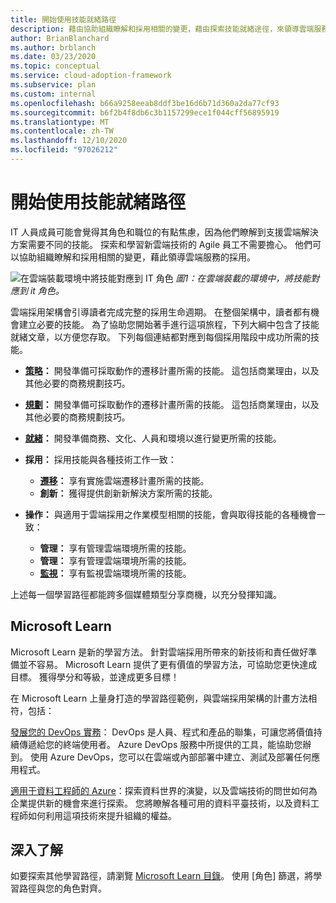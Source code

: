 ```yaml
---
title: 開始使用技能就緒路徑
description: 藉由協助組織瞭解和採用相關的變更，藉由探索技能就緒途徑，來領導雲端服務的採用。
author: BrianBlanchard
ms.author: brblanch
ms.date: 03/23/2020
ms.topic: conceptual
ms.service: cloud-adoption-framework
ms.subservice: plan
ms.custom: internal
ms.openlocfilehash: b66a9258eeab8ddf3be16d6b71d360a2da77cf93
ms.sourcegitcommit: b6f2b4f8db6c3b1157299ece1f044cff56895919
ms.translationtype: MT
ms.contentlocale: zh-TW
ms.lasthandoff: 12/10/2020
ms.locfileid: "97026212"
---
```

# <a name="get-started-on-a-skills-readiness-path"></a>開始使用技能就緒路徑

IT 人員成員可能會覺得其角色和職位的有點焦慮，因為他們瞭解到支援雲端解決方案需要不同的技能。 探索和學習新雲端技術的 Agile 員工不需要擔心。 他們可以協助組織瞭解和採用相關的變更，藉此領導雲端服務的採用。

![在雲端裝載環境中將技能對應到 IT 角色 ](../_images/skills-guidance.png)
 _圖1：在雲端裝載的環境中，將技能對應到 it 角色。_

雲端採用架構會引導讀者完成完整的採用生命週期。 在整個架構中，讀者都有機會建立必要的技能。 為了協助您開始著手進行這項旅程，下列大綱中包含了技能就緒文章，以方便您存取。 下列每個連結都對應到每個採用階段中成功所需的技能。

- **[策略](../strategy/suggested-skills.md)：** 開發準備可採取動作的遷移計畫所需的技能。 這包括商業理由，以及其他必要的商務規劃技巧。
- **[規劃](./suggested-skills.md)：** 開發準備可採取動作的遷移計畫所需的技能。 這包括商業理由，以及其他必要的商務規劃技巧。
- **[就緒](../ready/suggested-skills.md)：** 開發準備商務、文化、人員和環境以進行變更所需的技能。

- **採用：** 採用技能與各種技術工作一致：
  - **[遷移](../migrate/suggested-skills.md)：** 享有實施雲端遷移計畫所需的技能。
  - **創新：** 獲得提供創新新解決方案所需的技能。

- **操作：** 與適用于雲端採用之作業模型相關的技能，會與取得技能的各種機會一致：
  - **管理：** 享有管理雲端環境所需的技能。
  - **管理：** 享有管理雲端環境所需的技能。
  - **[監視](../manage/monitor/suggested-skills.md)：** 享有監視雲端環境所需的技能。

上述每一個學習路徑都能跨多個媒體類型分享商機，以充分發揮知識。

## <a name="microsoft-learn"></a>Microsoft Learn

Microsoft Learn 是新的學習方法。 針對雲端採用所帶來的新技術和責任做好準備並不容易。 Microsoft Learn 提供了更有價值的學習方法，可協助您更快達成目標。 獲得學分和等級，並達成更多目標！

在 Microsoft Learn 上量身打造的學習路徑範例，與雲端採用架構的計畫方法相符，包括：

<!-- docutune:ignore "on premises" -->

[發展您的 DevOps 實務](/learn/paths/evolve-your-devops-practices)： DevOps 是人員、程式和產品的聯集，可讓您將價值持續傳遞給您的終端使用者。 Azure DevOps 服務中所提供的工具，能協助您辦到。 使用 Azure DevOps，您可以在雲端或內部部署中建立、測試及部署任何應用程式。

[適用于資料工程師的 Azure](/learn/paths/azure-for-the-data-engineer)：探索資料世界的演變，以及雲端技術的問世如何為企業提供新的機會來進行探索。 您將瞭解各種可用的資料平臺技術，以及資料工程師如何利用這項技術來提升組織的權益。

## <a name="learn-more"></a>深入了解

如要探索其他學習路徑，請瀏覽 [Microsoft Learn 目錄](/learn/browse)。 使用 [角色] 篩選，將學習路徑與您的角色對齊。
